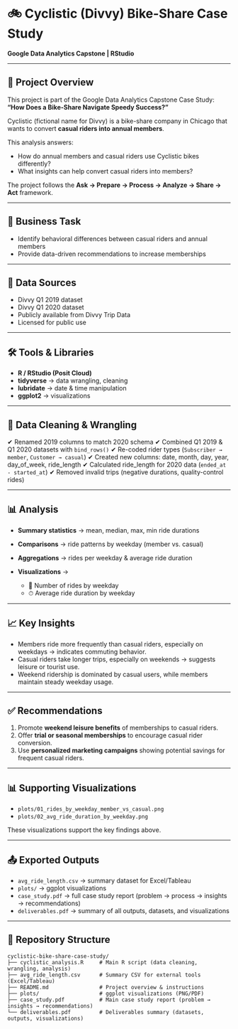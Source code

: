 # 🚲 Cyclistic (Divvy) Bike-Share Case Study

**Google Data Analytics Capstone | RStudio**

---

## 📌 Project Overview

This project is part of the Google Data Analytics Capstone Case Study:
**“How Does a Bike-Share Navigate Speedy Success?”**

Cyclistic (fictional name for Divvy) is a bike-share company in Chicago that wants to convert **casual riders into annual members**.

This analysis answers:

* How do annual members and casual riders use Cyclistic bikes differently?
* What insights can help convert casual riders into members?

The project follows the **Ask → Prepare → Process → Analyze → Share → Act** framework.

---

## 🎯 Business Task

* Identify behavioral differences between casual riders and annual members
* Provide data-driven recommendations to increase memberships

---

## 📂 Data Sources

* Divvy Q1 2019 dataset
* Divvy Q1 2020 dataset
* Publicly available from Divvy Trip Data
* Licensed for public use

---

## 🛠 Tools & Libraries

* **R / RStudio (Posit Cloud)**
* **tidyverse** → data wrangling, cleaning
* **lubridate** → date & time manipulation
* **ggplot2** → visualizations

---

## 🔄 Data Cleaning & Wrangling

✔ Renamed 2019 columns to match 2020 schema
✔ Combined Q1 2019 & Q1 2020 datasets with `bind_rows()`
✔ Re-coded rider types (`Subscriber → member`, `Customer → casual`)
✔ Created new columns: date, month, day, year, day_of_week, ride_length
✔ Calculated ride_length for 2020 data (`ended_at - started_at`)
✔ Removed invalid trips (negative durations, quality-control rides)

---

## 📊 Analysis

* **Summary statistics** → mean, median, max, min ride durations
* **Comparisons** → ride patterns by weekday (member vs. casual)
* **Aggregations** → rides per weekday & average ride duration
* **Visualizations** →

  * 📅 Number of rides by weekday
  * ⏱ Average ride duration by weekday

---

## 📈 Key Insights

* Members ride more frequently than casual riders, especially on weekdays → indicates commuting behavior.
* Casual riders take longer trips, especially on weekends → suggests leisure or tourist use.
* Weekend ridership is dominated by casual users, while members maintain steady weekday usage.

---

## ✅ Recommendations

1. Promote **weekend leisure benefits** of memberships to casual riders.
2. Offer **trial or seasonal memberships** to encourage casual rider conversion.
3. Use **personalized marketing campaigns** showing potential savings for frequent casual riders.

---

## 📊 Supporting Visualizations

* `plots/01_rides_by_weekday_member_vs_casual.png`
* `plots/02_avg_ride_duration_by_weekday.png`

These visualizations support the key findings above.

---

## 📤 Exported Outputs

* `avg_ride_length.csv` → summary dataset for Excel/Tableau
* `plots/` → ggplot visualizations
* `case_study.pdf` → full case study report (problem → process → insights → recommendations)
* `deliverables.pdf` → summary of all outputs, datasets, and visualizations

---

## 📂 Repository Structure

```
cyclistic-bike-share-case-study/
├── cyclistic_analysis.R     # Main R script (data cleaning, wrangling, analysis)
├── avg_ride_length.csv      # Summary CSV for external tools (Excel/Tableau)
├── README.md                # Project overview & instructions
├── plots/                   # ggplot visualizations (PNG/PDF)
├── case_study.pdf           # Main case study report (problem → insights → recommendations)
└── deliverables.pdf         # Deliverables summary (datasets, outputs, visualizations)
